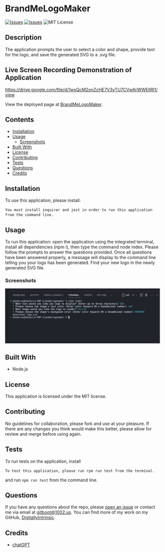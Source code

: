 # BrandMeLogoMaker
[![Issues](https://img.shields.io/github/issues/DigitallyIntrinsic/brandmelogomaker)](https://github.com/DigitallyIntrinsic/brandmelogomaker/issues) [![Issues](https://img.shields.io/github/contributors/DigitallyIntrinsic/brandmelogomaker)](https://github.com/DigitallyIntrinsic/brandmelogomaker/graphs/contributors) ![MIT License](https://img.shields.io/badge/license-MIT-blue)

## Description
The application prompts the user to select a color and shape, provide text for the logo, and save the generated SVG to a .svg file.

## Live Screen Recording Demonstration of Application

 https://drive.google.com/file/d/1wsQcM2onZcHE7V3yTU7CVw6rWWElIRl1/view
          
View the deployed page at [BrandMeLogoMaker](https://github.com/DigitallyIntrinsic/brandmelogomaker).
## Contents
* [Installation](#installation)
* [Usage](#usage)
   * [Screenshots](#screenshots)
* [Built With](#built-with)
* [License](#license)
* [Contributing](#contributing)
* [Tests](#tests)
* [Questions](#questions)
* [Credits](#credits)

## Installation
To use this application, please install: 
```
You must install inquirer and jest in order to run this application from the command line.
```
  
## Usage
To run this application: open the application using the integrated terminal, install all dependencies (npm i), then type the command node index. Please follow the prompts to answer the questions provided. Once all questions have been answered properly, a message will display to the command line telling you your logo has been generated. Find your new logo in the newly generated SVG file. 
  
### Screenshots
![Application running from the command line](./lib/images/app-test.png)


## Built With

* Node.js
  
## License
This application is licensed under the MIT license.
  
## Contributing
No guidelines for collaboration, please fork and use at your pleasure. If there are any changes you think would make this better, please allow for review and merge before using again.
  
## Tests
To run tests on the application, install
```
To test this application, please run rpm run test from the terminal.
```
and run `npm run test` from the command line.
  
## Questions
If you have any questions about the repo, please [open an issue](https://github.com/DigitallyIntrinsic/brandmelogomaker/issues) or contact me via email at gitboot@1002.us. You can find more of my work on my GitHub, [DigitallyIntrinsic](https://github.com/DigitallyIntrinsic/).
  
## Credits
* [chatGPT](https://chat.openai.com/)

  
